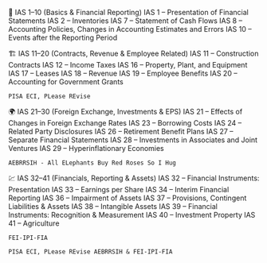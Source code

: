 📘 IAS 1–10 (Basics & Financial Reporting)
IAS 1 – Presentation of Financial Statements
IAS 2 – Inventories
IAS 7 – Statement of Cash Flows
IAS 8 – Accounting Policies, Changes in Accounting Estimates and Errors
IAS 10 – Events after the Reporting Period

🏗️ IAS 11–20 (Contracts, Revenue & Employee Related)
IAS 11 – Construction Contracts
IAS 12 – Income Taxes
IAS 16 – Property, Plant, and Equipment
IAS 17 – Leases
IAS 18 – Revenue
IAS 19 – Employee Benefits
IAS 20 – Accounting for Government Grants



```
PISA ECI, PLease REvise 
```

🌍 IAS 21–30 (Foreign Exchange, Investments & EPS)
IAS 21 – Effects of Changes in Foreign Exchange Rates
IAS 23 – Borrowing Costs
IAS 24 – Related Party Disclosures
IAS 26 – Retirement Benefit Plans
IAS 27 – Separate Financial Statements
IAS 28 – Investments in Associates and Joint Ventures
IAS 29 – Hyperinflationary Economies
```
AEBRRSIH - All ELephants Buy Red Roses So I Hug
```

💹 IAS 32–41 (Financials, Reporting & Assets)
IAS 32 – Financial Instruments: Presentation
IAS 33 – Earnings per Share
IAS 34 – Interim Financial Reporting
IAS 36 – Impairment of Assets
IAS 37 – Provisions, Contingent Liabilities & Assets
IAS 38 – Intangible Assets
IAS 39 – Financial Instruments: Recognition & Measurement
IAS 40 – Investment Property
IAS 41 – Agriculture
```
FEI-IPI-FIA
```

```
PISA ECI, PLease REvise AEBRRSIH & FEI-IPI-FIA
```

